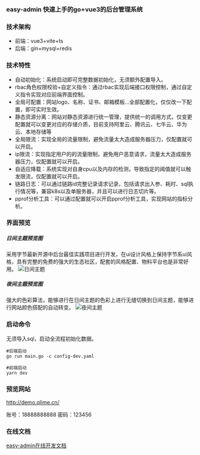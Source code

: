 ### easy-admin 快速上手的go+vue3的后台管理系统


### 技术架构
- 前端：vue3+vite+ts
- 后端：gin+mysql+redis

### 技术特性
- 自动初始化：系统启动即可完整数据初始化，无须额外配置导入。
- rbac角色权限校验+自定义指令：通过rbac实现后端接口权限控制，通过自定义指令实现对应前端界面控制。
- 全局可配置：网站logo、名称、证书、邮箱模板...全部配置化，仅仅改一下配置，即可实时生效。
- 静态资源分离：网站对静态资源进行统一管理，提供统一的调用方式，仅变更配置就可以变更对应的存储介质，目前支持阿里云、腾讯云、七牛云、华为云、本地存储等
- 全局限流：实现全局的流量限制，避免流量太大造成服务器压力，仅配置就可以开启。
- ip限流：实现指定用户的的流量限制，避免用户恶意请求，流量太大造成服务器压力，仅配置就可以开启。
- 自适应降载：系统实现对自身cpu以及内存的检测，导致指定的阈值就可以触发限流，仅配置就可以开启。
- 链路日志：可以通过链路id完整记录请求记录，包括请求出入参、耗时、sql执行情况等，兼容k8s以及单服务器，并且可以进行日志切片等。
- pprof分析工具：可以通过配置就可以开启pprof分析工具，实现网站的指标分析。

### 界面预览
##### 日间主题预览图
采用字节最新开源中后台最佳实践项目进行开发，在ui设计风格上保持字节系ui风格，具有完整的免费的强大的生态社区，配套的风格配置、物料平台也是非常好用。
![日间主题](https://easy-admin-1318318113.cos.ap-chengdu.myqcloud.com/white-menu.png)
##### 夜间主题预览图
强大的色彩算法，能够进行在日间主题的色彩上进行无缝切换到日间主题，能够进行网站颜色搭配的自动转变。
![夜间主题](https://easy-admin-1318318113.cos.ap-chengdu.myqcloud.com/black-menu.png)

### 启动命令
无须导入sql，启动全流程初始化数据。
```
#后端启动
go run main.go -c config-dev.yaml

#前端启动
yarn dev 
```

### 预览网站
http://demo.qlime.cn/

账号：18888888888
密码：123456

### 在线文档

[easy-admin在线开发文档](http://wiki-demo.qlime.cn/)
